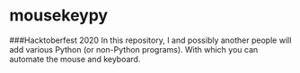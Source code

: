 # mousekeypy
###Hacktoberfest 2020
In this repository, I and possibly another people will add various Python (or non-Python programs). With which you can automate the mouse and keyboard.
